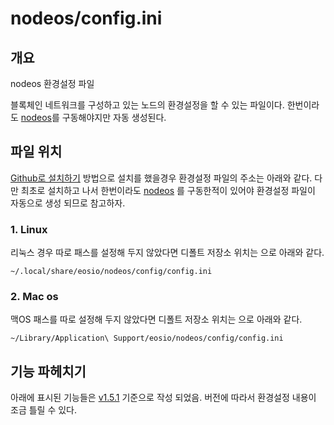 # nodeos/config.ini

## 개요

nodeos 환경설정 파일

블록체인 네트워크를 구성하고 있는 노드의 환경설정을 할 수 있는 파일이다. 한번이라도 [nodeos](nodeos.md)를 구동해야지만 자동 생성된다. 

## 파일 위치

[Github로 설치하기](../../tutorial/eos-install/github.md) 방법으로 설치를 했을경우 환경설정 파일의 주소는 아래와 같다. 다만 최초로 설치하고 나서 한번이라도 [nodeos](nodeos.md) 를 구동한적이 있어야 환경설정 파일이 자동으로 생성 되므로 참고하자.

### 1. Linux

리눅스 경우 따로 패스를 설정해 두지 않았다면 디폴트 저장소 위치는 으로 아래와 같다. 

```text
~/.local/share/eosio/nodeos/config/config.ini
```

### 2. Mac os

맥OS 패스를 따로 설정해 두지 않았다면 디폴트 저장소 위치는 으로 아래와 같다. 

```text
~/Library/Application\ Support/eosio/nodeos/config/config.ini
```

## 기능 파헤치기

아래에 표시된 기능들은 [v1.5.1](../../document/release-notes/v1.5.1.md) 기준으로 작성 되었음. 버전에 따라서 환경설정 내용이 조금 틀릴 수 있다.



